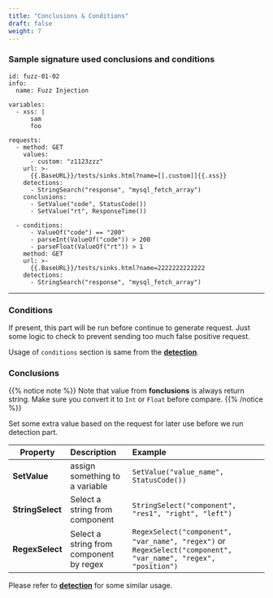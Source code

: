 ```yaml
---
title: "Conclusions & Conditions"
draft: false
weight: 7
---
```


### Sample signature used conclusions and conditions

```
id: fuzz-01-02
info:
  name: Fuzz Injection

variables:
  - xss: |
      sam
      foo

requests:
  - method: GET
    values:
      - custom: "z1123zzz"
    url: >-
      {{.BaseURL}}/tests/sinks.html?name=[[.custom]]{{.xss}}
    detections:
      - StringSearch("response", "mysql_fetch_array")
    conclusions:
      - SetValue("code", StatusCode())
      - SetValue("rt", ResponseTime())

  - conditions:
      - ValueOf("code") == "200"
      - parseInt(ValueOf("code")) > 200
      - parseFloat(ValueOf("rt")) > 1
    method: GET
    url: >-
      {{.BaseURL}}/tests/sinks.html?name=2222222222222
    detections:
      - StringSearch("response", "mysql_fetch_array")

```
***

### Conditions

If present, this part will be run before continue to generate request. Just some logic to check to prevent sending too much false positive request.

Usage of `conditions` section is same from the [**detection**](/signatures/detection/).

### Conclusions

{{% notice note %}}
Note that value from **fonclusions** is always return string. Make sure you convert it to `Int` or `Float` before compare.
{{% /notice %}}

Set some extra value based on the request for later use before we run detection part.

| Property   | Description    | Example                                      |
|------------|:---------------|:---------------------------------------------------|
| **SetValue** | assign something to a variable | `SetValue("value_name", StatusCode())` |
| **StringSelect** | Select a string from component | `StringSelect("component", "res1", "right", "left")` |
| **RegexSelect** | Select a string from component by regex | `RegexSelect("component", "var_name", "regex")` or `RegexSelect("component", "var_name", "regex", "position")` |

Please refer to [**detection**](/signatures/detection/) for some similar usage.
